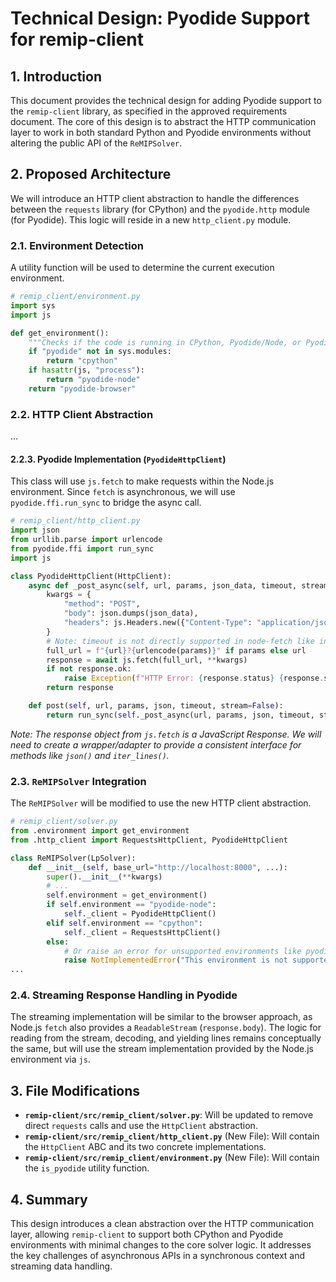 # Technical Design: Pyodide Support for remip-client

## 1. Introduction

This document provides the technical design for adding Pyodide support to the `remip-client` library, as specified in the approved requirements document. The core of this design is to abstract the HTTP communication layer to work in both standard Python and Pyodide environments without altering the public API of the `ReMIPSolver`.

## 2. Proposed Architecture

We will introduce an HTTP client abstraction to handle the differences between the `requests` library (for CPython) and the `pyodide.http` module (for Pyodide). This logic will reside in a new `http_client.py` module.

### 2.1. Environment Detection
A utility function will be used to determine the current execution environment.

```python
# remip_client/environment.py
import sys
import js

def get_environment():
    """Checks if the code is running in CPython, Pyodide/Node, or Pyodide/Browser."""
    if "pyodide" not in sys.modules:
        return "cpython"
    if hasattr(js, "process"):
        return "pyodide-node"
    return "pyodide-browser"
```

### 2.2. HTTP Client Abstraction
...
#### 2.2.3. Pyodide Implementation (`PyodideHttpClient`)
This class will use `js.fetch` to make requests within the Node.js environment. Since `fetch` is asynchronous, we will use `pyodide.ffi.run_sync` to bridge the async call.

```python
# remip_client/http_client.py
import json
from urllib.parse import urlencode
from pyodide.ffi import run_sync
import js

class PyodideHttpClient(HttpClient):
    async def _post_async(self, url, params, json_data, timeout, stream):
        kwargs = {
            "method": "POST",
            "body": json.dumps(json_data),
            "headers": js.Headers.new({"Content-Type": "application/json"}),
        }
        # Note: timeout is not directly supported in node-fetch like in requests
        full_url = f"{url}?{urlencode(params)}" if params else url
        response = await js.fetch(full_url, **kwargs)
        if not response.ok:
            raise Exception(f"HTTP Error: {response.status} {response.statusText}")
        return response

    def post(self, url, params, json, timeout, stream=False):
        return run_sync(self._post_async(url, params, json, timeout, stream))
```
*Note: The response object from `js.fetch` is a JavaScript Response. We will need to create a wrapper/adapter to provide a consistent interface for methods like `json()` and `iter_lines()`.*

### 2.3. `ReMIPSolver` Integration
The `ReMIPSolver` will be modified to use the new HTTP client abstraction.

```python
# remip_client/solver.py
from .environment import get_environment
from .http_client import RequestsHttpClient, PyodideHttpClient

class ReMIPSolver(LpSolver):
    def __init__(self, base_url="http://localhost:8000", ...):
        super().__init__(**kwargs)
        # ...
        self.environment = get_environment()
        if self.environment == "pyodide-node":
            self._client = PyodideHttpClient()
        elif self.environment == "cpython":
            self._client = RequestsHttpClient()
        else:
            # Or raise an error for unsupported environments like pyodide-browser
            raise NotImplementedError("This environment is not supported.")
...
```
### 2.4. Streaming Response Handling in Pyodide
The streaming implementation will be similar to the browser approach, as Node.js `fetch` also provides a `ReadableStream` (`response.body`). The logic for reading from the stream, decoding, and yielding lines remains conceptually the same, but will use the stream implementation provided by the Node.js environment via `js`.


## 3. File Modifications

- **`remip-client/src/remip_client/solver.py`**: Will be updated to remove direct `requests` calls and use the `HttpClient` abstraction.
- **`remip-client/src/remip_client/http_client.py`** (New File): Will contain the `HttpClient` ABC and its two concrete implementations.
- **`remip-client/src/remip_client/environment.py`** (New File): Will contain the `is_pyodide` utility function.

## 4. Summary

This design introduces a clean abstraction over the HTTP communication layer, allowing `remip-client` to support both CPython and Pyodide environments with minimal changes to the core solver logic. It addresses the key challenges of asynchronous APIs in a synchronous context and streaming data handling.
